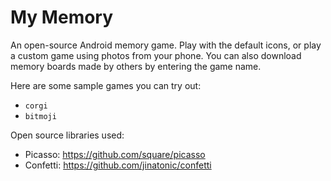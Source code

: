 # My Memory

An open-source Android memory game. Play with the default icons, or play a custom game using photos from your phone. You can also download memory boards made by others by entering the game name.

Here are some sample games you can try out:
- `corgi`
- `bitmoji`


Open source libraries used:
- Picasso: https://github.com/square/picasso
- Confetti: https://github.com/jinatonic/confetti

